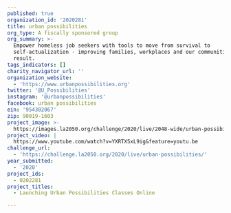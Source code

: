 ```yaml
---
published: true
organization_id: '2020281'
title: urban possibilities
org_type: A fiscally sponsored group
org_summary: >-
  Empower homeless job seekers with tools to move from survival to
  self-actualization - improving families, workplaces and our communities as a
  result. 
tags_indicators: []
charity_navigator_url: ''
organization_website:
  - 'https://www.urbanpossibilities.org'
twitter: '@U_Possibilities'
instagram: '@urbanpossibilities'
facebook: urban possibilities
ein: '954302067'
zip: 90019-1603
project_image: >-
  https://images.la2050.org/challenge/2020/live/2048-wide/urban-possibilities.jpg
project_video: |
  https://www.youtube.com/watch?v=YXRTX5xL9ig&feature=youtu.be
challenge_url:
  - 'https://challenge.la2050.org/2020/live/urban-possibilities/'
year_submitted:
  - '2020'
project_ids:
  - 0202281
project_titles:
  - Launching Urban Possibilities Classes Online

---
```

